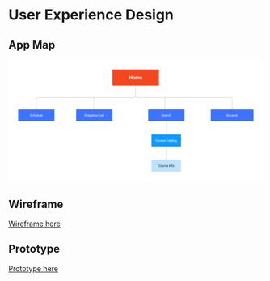 # User Experience Design

## App Map
![alt text](./App%20Map.png)

## Wireframe
[Wireframe here](https://www.figma.com/file/iHBc9YzC9ZZtKyO3LYp8a5/Albert-Pro-Max-Wireframe-Diagrams?node-id=0%3A1)

## Prototype
[Prototype here](https://www.figma.com/proto/iHBc9YzC9ZZtKyO3LYp8a5/Albert-Pro-Max-Wireframe-Diagrams?page-id=0%3A1&node-id=50%3A139&viewport=372%2C264%2C0.4&scaling=scale-down&starting-point-node-id=1%3A2)
